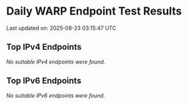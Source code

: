 # Daily WARP Endpoint Test Results

Last updated on: 2025-08-23 03:15:47 UTC

## Top IPv4 Endpoints

*No suitable IPv4 endpoints were found.*


## Top IPv6 Endpoints

*No suitable IPv6 endpoints were found.*

